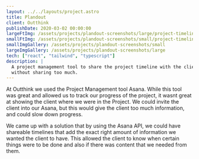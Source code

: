```yaml
---
layout: ../../layouts/project.astro
title: Plandout
client: Outthink
publishDate: 2020-03-02 00:00:00
largeFtImg: /assets/projects/plandout-screenshots/large/project-timeline.webp
smallFtImg: /assets/projects/plandout-screenshots/small/project-timeline.webp
smallImgGallery: /assets/projects/plandout-screenshots/small
largeImgGallery: /assets/projects/plandout-screenshots/large
tech: ["react", "tailwind", "typescript"]
description: |
  A project management tool to share the project timeline with the client
  without sharing too much.
---
```



At Outthink we used the Project Management tool Asana. While this tool was
great and allowed us to track our progress of the project, it wasnt great at
showing the client where we were in the Project. We could invite the client into
our Asana, but this would give the client too much information, and could slow
down progress. 

We came up with a solution that by using the Asana API, we could have shareable
timelines that add the exact right amount of information we wanted the client to
have. This allowed the client to know when certain things were to be done and
also if there was content that we needed from them. 

